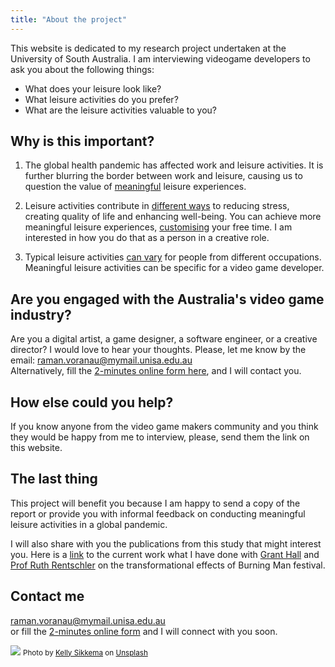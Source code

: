 ```yaml
---
title: "About the project"
---
```


This website is dedicated to my research project undertaken at the University of South Australia. I am interviewing videogame developers to ask you about the following things:

* What does your leisure look like?
* What leisure activities do you prefer?
* What are the leisure activities valuable to you?

## Why is this important?

1. The global health pandemic has affected work and leisure activities. It is further blurring the border between work and leisure, causing us to question the value of [meaningful](https://theconversation.com/exhausted-by-2020-here-are-5-ways-to-recover-and-feel-more-rested-throughout-2021-152608s) leisure experiences.

2. Leisure activities contribute in [different ways](https://link.springer.com/article/10.1007/s10902-013-9435-x) to reducing stress, creating quality of life and enhancing well-being. You can achieve more meaningful leisure experiences, [customising](https://theconversation.com/exhausted-by-2020-here-are-5-ways-to-recover-and-feel-more-rested-throughout-2021-152608) your free time. I am interested in how you do that as a person in a creative role.

3. Typical leisure activities [can vary](https://journals.sagepub.com/doi/full/10.1177/0038038518772737) for people from different occupations. Meaningful leisure activities can be specific for a video game developer.

## Are you engaged with the Australia's video game industry?

Are you a digital artist, a game designer, a software engineer, or a creative director? I would love to hear your thoughts. Please, let me know by the email: raman.voranau@mymail.unisa.edu.au<br>
Alternatively, fill the [2-minutes online form here](https://www.surveymonkey.com/r/C5J2WBW), and I will contact you.

## How else could you help? 

If you know anyone from the video game makers community and you think they would be happy from me to interview, please, send them the link on this website.

## The last thing

This project will benefit you because I am happy to send a copy of the report or provide you with informal feedback on conducting meaningful leisure activities in a global pandemic. 

I will also share with you the publications from this study that might interest you. Here is a [link](https://www.taylorfrancis.com/chapters/digital-workers-well-being-networking-grant-hall-raman-voranau-ruth-rentschler/e/10.4324/9780429329852-17) to the current work what I have done with [Grant Hall](https://www.linkedin.com/in/glhall/) and [Prof Ruth Rentschler](https://people.unisa.edu.au/ruth.rentschler) on the transformational effects of Burning Man festival.

## Contact me

raman.voranau@mymail.unisa.edu.au<br>
or fill the [2-minutes online form](https://www.surveymonkey.com/r/C5J2WBW) and I will connect with you soon.

![](/kelly-sikkema-PgToaHfQjq0-unsplash_optimized.jpg)
<small>Photo by <a style="color: #111;" href="https://unsplash.com/@kellysikkema">Kelly Sikkema</a> on <a style="color: #111;" href="https://unsplash.com/">Unsplash</a></small>